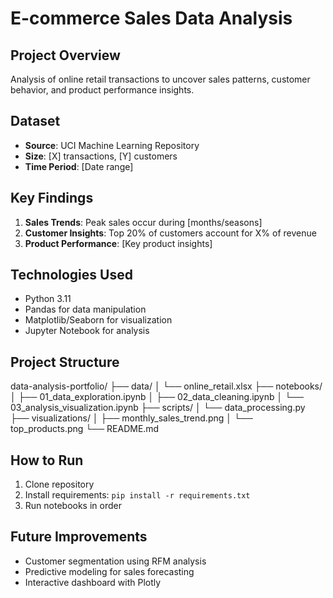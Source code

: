 # E-commerce Sales Data Analysis

## Project Overview
Analysis of online retail transactions to uncover sales patterns, customer behavior, and product performance insights.

## Dataset
- **Source**: UCI Machine Learning Repository
- **Size**: [X] transactions, [Y] customers
- **Time Period**: [Date range]

## Key Findings
1. **Sales Trends**: Peak sales occur during [months/seasons]
2. **Customer Insights**: Top 20% of customers account for X% of revenue
3. **Product Performance**: [Key product insights]

## Technologies Used
- Python 3.11
- Pandas for data manipulation
- Matplotlib/Seaborn for visualization
- Jupyter Notebook for analysis

## Project Structure
data-analysis-portfolio/
├── data/
│   └── online_retail.xlsx
├── notebooks/
│   ├── 01_data_exploration.ipynb
│   ├── 02_data_cleaning.ipynb
│   └── 03_analysis_visualization.ipynb
├── scripts/
│   └── data_processing.py
├── visualizations/
│   ├── monthly_sales_trend.png
│   └── top_products.png
└── README.md

## How to Run
1. Clone repository
2. Install requirements: `pip install -r requirements.txt`
3. Run notebooks in order

## Future Improvements
- Customer segmentation using RFM analysis
- Predictive modeling for sales forecasting
- Interactive dashboard with Plotly
